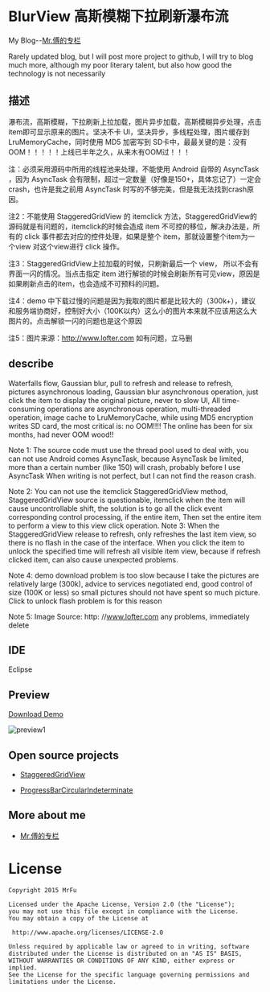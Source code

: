 BlurView 高斯模糊下拉刷新瀑布流
=====================

My Blog--[Mr.傅的专栏](http://blog.csdn.net/fu222cs98/)

Rarely updated blog, but I will post more project to github, I will try to blog much more, although my poor literary talent, but also how good the technology is not necessarily

## 描述

瀑布流，高斯模糊，下拉刷新上拉加载，图片异步加载，高斯模糊异步处理，点击item即可显示原来的图片。坚决不卡 UI，坚决异步，多线程处理，图片缓存到 LruMemoryCache，同时使用 MD5 加密写到 SD卡中，最最关键的是：没有OOM！！！！！上线已半年之久，从来木有OOM过！！！

注：必须采用源码中所用的线程池来处理，不能使用 Android 自带的 AsyncTask ，因为 AsyncTask 会有限制，超过一定数量（好像是150+，具体忘记了）一定会crash，也许是我之前用 AsyncTask 时写的不够完美，但是我无法找到crash原因。

注2：不能使用 StaggeredGridView 的 itemclick 方法，StaggeredGridView的源码就是有问题的，itemclick的时候会造成 item 不可控的移位，解决办法是，所有的 click 事件都去对应的控件处理，如果是整个 item，那就设置整个item为一个view 对这个view进行 click 操作。

注3：StaggeredGridView上拉加载的时候，只刷新最后一个 view， 所以不会有界面一闪的情况。当点击指定 item 进行解锁的时候会刷新所有可见view，原因是 如果刷新点击的item，也会造成不可预料的问题。

注4：demo 中下载过慢的问题是因为我取的图片都是比较大的（300k+），建议和服务端协商好，控制好大小（100K以内）这么小的图片本来就不应该用这么大图片的。点击解锁一闪的问题也是这个原因

注5：图片来源：http://www.lofter.com 如有问题，立马删

## describe

Waterfalls flow, Gaussian blur, pull to refresh and release to refresh, pictures asynchronous loading, Gaussian blur asynchronous operation, just click the item to display  the original picture, never to slow UI, All time-consuming operations are asynchronous operation, multi-threaded operation, image cache to LruMemoryCache, while using MD5 encryption writes SD card, the most critical is: no OOM!!!! The online has been for six months, had never OOM wood!!

Note 1: The source code must use the thread pool used to deal with, you can not use Android comes AsyncTask, because AsyncTask be limited, more than a certain number (like 150) will crash, probably before I use AsyncTask When writing is not perfect, but I can not find the reason crash.

Note 2: You can not use the itemclick StaggeredGridView method, StaggeredGridView source is questionable, itemclick when the item will cause uncontrollable shift, the solution is to go all the click event corresponding control processing, if the entire item, Then set the entire item to perform a view to this view click operation.
Note 3: When the StaggeredGridView release to refresh, only refreshes the last item view, so there is no flash in the case of the interface. When you click the item to unlock the specified time will refresh all visible item view, because if refresh clicked item, can also cause unexpected problems.

Note 4: demo download problem is too slow because I take the pictures are relatively large (300k), advice to services negotiated end, good control of size (100K or less) so small pictures should not have spent so much picture. Click to unlock flash problem is for this reason

Note 5: Image Source: http: //www.lofter.com any problems, immediately delete

## IDE

Eclipse

## Preview

[Download Demo](https://github.com/MrFuFuFu/MrFuPhotoChoice/releases/download/1.0.0/MrFuPhotoChoice.apk)

![preview1](http://ww3.sinaimg.cn/large/005tyPhMgw1eqke5wvqw6g30a00hsgw8.gif)


## Open source projects

* [StaggeredGridView](https://github.com/maurycyw/StaggeredGridView)

* [ProgressBarCircularIndeterminate](https://github.com/navasmdc/MaterialDesignLibrary)

## More about me

* [Mr.傅的专栏](http://blog.csdn.net/fu222cs98)

License
============

    Copyright 2015 MrFu

	Licensed under the Apache License, Version 2.0 (the "License");
	you may not use this file except in compliance with the License.
	You may obtain a copy of the License at

     http://www.apache.org/licenses/LICENSE-2.0

	Unless required by applicable law or agreed to in writing, software
	distributed under the License is distributed on an "AS IS" BASIS,
	WITHOUT WARRANTIES OR CONDITIONS OF ANY KIND, either express or implied.
	See the License for the specific language governing permissions and
	limitations under the License.
